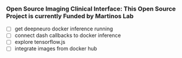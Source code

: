 ### Open Source Imaging Clinical Interface: This Open Source Project is currently Funded by Martinos Lab

- [ ] get deepneuro docker inference running
- [ ] connect dash callbacks to docker inference 
- [ ] explore tensorflow.js 
- [ ] integrate images from docker hub 